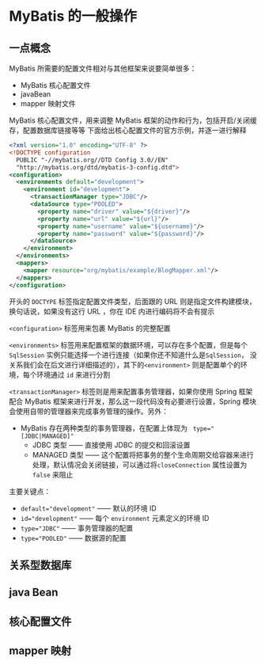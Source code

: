 # MyBatis 的一般操作

## 一点概念

MyBatis 所需要的配置文件相对与其他框架来说要简单很多：
- MyBatis 核心配置文件
- javaBean
- mapper 映射文件

MyBatis 核心配置文件，用来调整 MyBatis 框架的动作和行为，包括开启/关闭缓存，配置数据库链接等等
下面给出核心配置文件的官方示例，并逐一进行解释
```xml
<?xml version="1.0" encoding="UTF-8" ?>
<!DOCTYPE configuration
  PUBLIC "-//mybatis.org//DTD Config 3.0//EN"
  "http://mybatis.org/dtd/mybatis-3-config.dtd">
<configuration>
  <environments default="development">
    <environment id="development">
      <transactionManager type="JDBC"/>
      <dataSource type="POOLED">
        <property name="driver" value="${driver}"/>
        <property name="url" value="${url}"/>
        <property name="username" value="${username}"/>
        <property name="password" value="${password}"/>
      </dataSource>
    </environment>
  </environments>
  <mappers>
    <mapper resource="org/mybatis/example/BlogMapper.xml"/>
  </mappers>
</configuration>
```

开头的 `DOCTYPE` 标签指定配置文件类型，后面跟的 URL 则是指定文件构建模块，换句话说，如果没有这行 URL ，你在 IDE 内进行编码将不会有提示

 `<configuration>` 标签用来包裹 MyBatis 的完整配置

 `<environments>` 标签用来配置框架的数据环境，可以存在多个配置，但是每个`SqlSession` 实例只能选择一个进行连接（如果你还不知道什么是`SqlSession`， 没关系我们会在后文进行详细描述的），其下的`<environment>` 则是配置单个的环境，每个环境通过 `id` 来进行分割

`<transactionManager>` 标签则是用来配置事务管理器，如果你使用 Spring 框架配合 MyBatis 框架来进行开发，那么这一段代码没有必要进行设置，Spring 模块会使用自带的管理器来完成事务管理的操作。另外：
- MyBatis 存在两种类型的事务管理器，在配置上体现为 ` type="[JDBC|MANAGED]"`
  - JDBC 类型 —— 直接使用 JDBC 的提交和回滚设置
  - MANAGED 类型 —— 这个配置将把事务的整个生命周期交给容器来进行处理，默认情况会关闭链接，可以通过将`closeConnection` 属性设置为` false` 来阻止


主要关键点：

- `default="development"` —— 默认的环境 ID
- `id="development"` —— 每个 `environment` 元素定义的环境 ID
- `type="JDBC"` —— 事务管理器的配置
- `type="POOLED"` —— 数据源的配置


## 关系型数据库

## java Bean

## 核心配置文件

## mapper 映射
